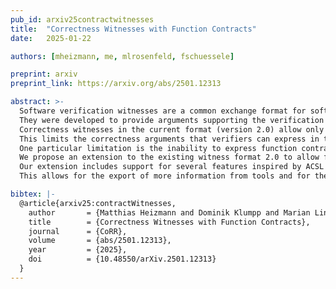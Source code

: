```yaml
---
pub_id: arxiv25contractwitnesses
title:  "Correctness Witnesses with Function Contracts"
date:   2025-01-22

authors: [mheizmann, me, mlrosenfeld, fschuessele]

preprint: arxiv
preprint_link: https://arxiv.org/abs/2501.12313

abstract: >-
  Software verification witnesses are a common exchange format for software verification tools.
  They were developed to provide arguments supporting the verification result, allowing other tools to reproduce the verification results.
  Correctness witnesses in the current format (version 2.0) allow only for the encoding of loop and location invariants using C expressions.
  This limits the correctness arguments that verifiers can express in the witness format.
  One particular limitation is the inability to express function contracts, which consist of a pre-condition and a post-condition for a function.
  We propose an extension to the existing witness format 2.0 to allow for the specification of function contracts.
  Our extension includes support for several features inspired by ACSL (\result, \old, \at).
  This allows for the export of more information from tools and for the exchange of information with tools that require function contracts.

bibtex: |-
  @article{arxiv25:contractWitnesses,
    author       = {Matthias Heizmann and Dominik Klumpp and Marian Lingsch-Rosenfeld and Frank Sch\"ussele},
    title        = {Correctness Witnesses with Function Contracts},
    journal      = {CoRR},
    volume       = {abs/2501.12313},
    year         = {2025},
    doi          = {10.48550/arXiv.2501.12313}
  }
---
```



